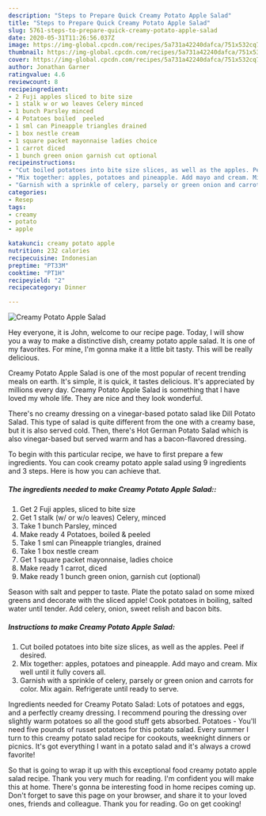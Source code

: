 ```yaml
---
description: "Steps to Prepare Quick Creamy Potato Apple Salad"
title: "Steps to Prepare Quick Creamy Potato Apple Salad"
slug: 5761-steps-to-prepare-quick-creamy-potato-apple-salad
date: 2020-05-31T11:26:56.037Z
image: https://img-global.cpcdn.com/recipes/5a731a42240dafca/751x532cq70/creamy-potato-apple-salad-recipe-main-photo.jpg
thumbnail: https://img-global.cpcdn.com/recipes/5a731a42240dafca/751x532cq70/creamy-potato-apple-salad-recipe-main-photo.jpg
cover: https://img-global.cpcdn.com/recipes/5a731a42240dafca/751x532cq70/creamy-potato-apple-salad-recipe-main-photo.jpg
author: Jonathan Garner
ratingvalue: 4.6
reviewcount: 8
recipeingredient:
- 2 Fuji apples sliced to bite size
- 1 stalk w or wo leaves Celery minced
- 1 bunch Parsley minced
- 4 Potatoes boiled  peeled
- 1 sml can Pineapple triangles drained
- 1 box nestle cream
- 1 square packet mayonnaise ladies choice
- 1 carrot diced
- 1 bunch green onion garnish cut optional
recipeinstructions:
- "Cut boiled potatoes into bite size slices, as well as the apples. Peel if desired."
- "Mix together: apples, potatoes and pineapple. Add mayo and cream. Mix well until it fully covers all."
- "Garnish with a sprinkle of celery, parsely or green onion and carrots for color. Mix again. Refrigerate until ready to serve."
categories:
- Resep
tags:
- creamy
- potato
- apple

katakunci: creamy potato apple
nutrition: 232 calories
recipecuisine: Indonesian
preptime: "PT33M"
cooktime: "PT1H"
recipeyield: "2"
recipecategory: Dinner

---
```



![Creamy Potato Apple Salad](https://img-global.cpcdn.com/recipes/5a731a42240dafca/751x532cq70/creamy-potato-apple-salad-recipe-main-photo.jpg)

Hey everyone, it is John, welcome to our recipe page. Today, I will show you a way to make a distinctive dish, creamy potato apple salad. It is one of my favorites. For mine, I'm gonna make it a little bit tasty. This will be really delicious.

Creamy Potato Apple Salad is one of the most popular of recent trending meals on earth. It's simple, it is quick, it tastes delicious. It's appreciated by millions every day. Creamy Potato Apple Salad is something that I have loved my whole life. They are nice and they look wonderful.

There&#39;s no creamy dressing on a vinegar-based potato salad like Dill Potato Salad. This type of salad is quite different from the one with a creamy base, but it is also served cold. Then, there&#39;s Hot German Potato Salad which is also vinegar-based but served warm and has a bacon-flavored dressing.


To begin with this particular recipe, we have to first prepare a few ingredients. You can cook creamy potato apple salad using 9 ingredients and 3 steps. Here is how you can achieve that.

##### The ingredients needed to make Creamy Potato Apple Salad::

1. Get 2 Fuji apples, sliced to bite size
1. Get 1 stalk (w/ or w/o leaves) Celery, minced
1. Take 1 bunch Parsley, minced
1. Make ready 4 Potatoes, boiled &amp; peeled
1. Take 1 sml can Pineapple triangles, drained
1. Take 1 box nestle cream
1. Get 1 square packet mayonnaise, ladies choice
1. Make ready 1 carrot, diced
1. Make ready 1 bunch green onion, garnish cut (optional)


Season with salt and pepper to taste. Plate the potato salad on some mixed greens and decorate with the sliced apple! Cook potatoes in boiling, salted water until tender. Add celery, onion, sweet relish and bacon bits. 

##### Instructions to make Creamy Potato Apple Salad:

1. Cut boiled potatoes into bite size slices, as well as the apples. Peel if desired.
1. Mix together: apples, potatoes and pineapple. Add mayo and cream. Mix well until it fully covers all.
1. Garnish with a sprinkle of celery, parsely or green onion and carrots for color. Mix again. Refrigerate until ready to serve.


Ingredients needed for Creamy Potato Salad: Lots of potatoes and eggs, and a perfectly creamy dressing. I recommend pouring the dressing over slightly warm potatoes so all the good stuff gets absorbed. Potatoes - You&#39;ll need five pounds of russet potatoes for this potato salad. Every summer I turn to this creamy potato salad recipe for cookouts, weeknight dinners or picnics. It&#39;s got everything I want in a potato salad and it&#39;s always a crowd favorite! 

So that is going to wrap it up with this exceptional food creamy potato apple salad recipe. Thank you very much for reading. I'm confident you will make this at home. There's gonna be interesting food in home recipes coming up. Don't forget to save this page on your browser, and share it to your loved ones, friends and colleague. Thank you for reading. Go on get cooking!
